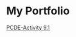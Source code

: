 # My Portfolio
<a href="https://rizhep56.github.io/PCDE-Activity-9.1/" title="PCDE-Activity-9.1">PCDE-Activity 9.1</a>
